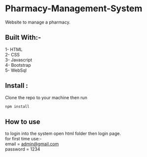 # Pharmacy-Management-System
Website to manage a pharmacy.</br>

## Built With:-
1- HTML</br>
2- CSS</br>
3- Javascript</br>
4- Bootstrap</br>
5- WebSql</br>

## Install :
Clone the repo to your machine then run 
```bash
npm install
```
## How to use
  to login into the system open html folder then login page.</br>
  for first time use:-</br>
  email = admin@gmail.com  </br>
  password = 1234
